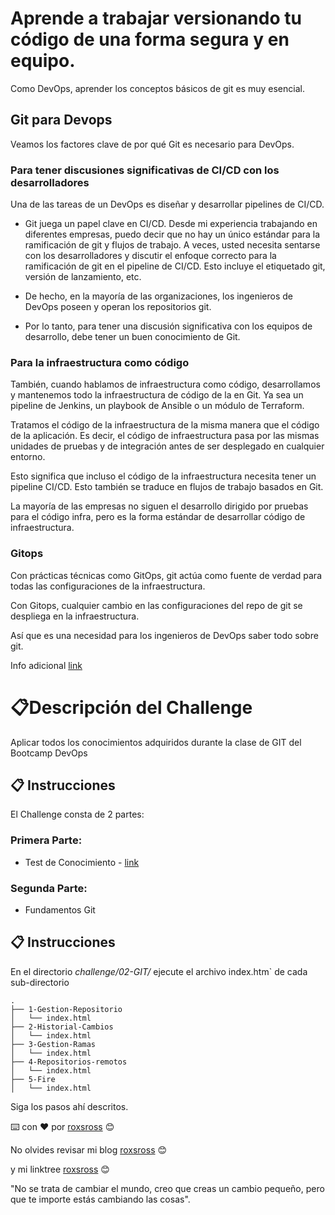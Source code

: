 # Aprende a trabajar versionando tu código de una forma segura y en equipo.

Como DevOps, aprender los conceptos básicos de git es muy esencial. 

## Git para Devops
 
Veamos los factores clave de por qué Git es necesario para DevOps.
 
### Para tener discusiones significativas de CI/CD con los desarrolladores
 
Una de las tareas de un DevOps es diseñar y desarrollar pipelines de CI/CD.

- Git juega un papel clave en CI/CD. Desde mi experiencia trabajando en diferentes empresas, puedo decir que no hay un único estándar para la ramificación de git y flujos de trabajo. A veces, usted necesita sentarse con los desarrolladores y discutir el enfoque correcto para la ramificación de git en el pipeline de CI/CD. Esto incluye el etiquetado git, versión de lanzamiento, etc.

- De hecho, en la mayoría de las organizaciones, los ingenieros de DevOps poseen y operan los repositorios git. 

- Por lo tanto, para tener una discusión significativa con los equipos de desarrollo, debe tener un buen conocimiento de Git.

### Para la infraestructura como código
 
También, cuando hablamos de infraestructura como código, desarrollamos y mantenemos todo la infraestructura de código de la en Git. Ya sea un pipeline de Jenkins, un playbook de Ansible o un módulo de Terraform.

Tratamos el código de la infraestructura de la misma manera que el código de la aplicación. Es decir, el código de infraestructura pasa por las mismas unidades de pruebas y de integración antes de ser desplegado en cualquier entorno.

Esto significa que incluso el código de la infraestructura necesita tener un pipeline CI/CD. Esto también se traduce en flujos de trabajo basados en Git.

La mayoría de las empresas no siguen el desarrollo dirigido por pruebas para el código infra, pero es la forma estándar de desarrollar código de infraestructura.

### Gitops

Con prácticas técnicas como GitOps, git actúa como fuente de verdad para todas las configuraciones de la infraestructura.

Con Gitops, cualquier cambio en las configuraciones del repo de git se despliega en la infraestructura.

Así que es una necesidad para los ingenieros de DevOps saber todo sobre git.

 
Info adicional [link](https://devopslatam.com/como-aprender-git-para-devops-hoja-de-ruta-de-git-para-principiantes/)


# 📋Descripción del Challenge

Aplicar todos los conocimientos adquiridos durante la clase de GIT del Bootcamp DevOps

## 📋 Instrucciones

El Challenge consta de 2 partes:

### Primera Parte: 

- Test de Conocimiento - [link](https://forms.gle/mF4Y8TFsvtWomeFs6)

### Segunda Parte: 

- Fundamentos Git

## 📋 Instrucciones

En el directorio *challenge/02-GIT/* ejecute el archivo index.htm` de cada sub-directorio

```
.
├── 1-Gestion-Repositorio
│   └── index.html
├── 2-Historial-Cambios
│   └── index.html
├── 3-Gestion-Ramas
│   └── index.html
├── 4-Repositorios-remotos
│   └── index.html
├── 5-Fire
│   └── index.html

```

Siga los pasos ahí descritos.




⌨️ con ❤️ por [roxsross](https://github.com/roxsross) 😊

No olvides revisar mi blog [roxsross](https://blog.295devops.com) 😊

y mi linktree [roxsross](https://roxs.295devops.com) 😊

"No se trata de cambiar el mundo, creo que creas un cambio pequeño, pero que te importe estás cambiando las cosas".